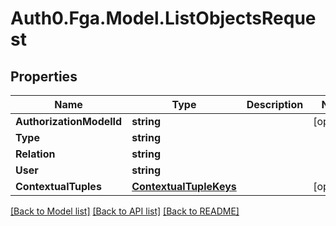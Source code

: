 # Auth0.Fga.Model.ListObjectsRequest

## Properties

Name | Type | Description | Notes
------------ | ------------- | ------------- | -------------
**AuthorizationModelId** | **string** |  | [optional] 
**Type** | **string** |  | 
**Relation** | **string** |  | 
**User** | **string** |  | 
**ContextualTuples** | [**ContextualTupleKeys**](ContextualTupleKeys.md) |  | [optional] 

[[Back to Model list]](../README.md#models) [[Back to API list]](../README.md#api-endpoints) [[Back to README]](../README.md)

